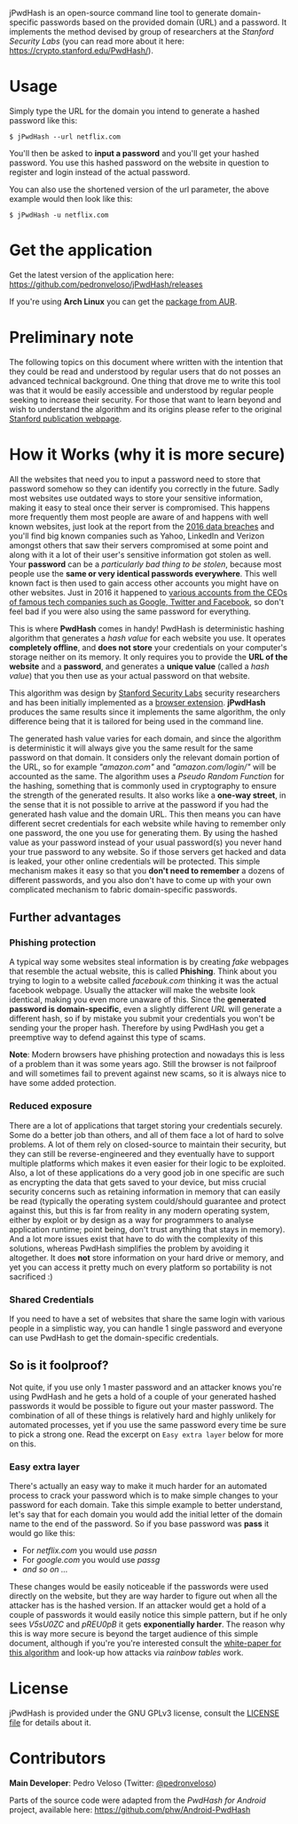 jPwdHash is an open-source command line tool to generate domain-specific passwords based on the provided domain (URL) and a password.
It implements the method devised by group of researchers at the *Stanford Security Labs* (you can read more about it here: https://crypto.stanford.edu/PwdHash/).

# Usage

Simply type the URL for the domain you intend to generate a hashed password like this:

    $ jPwdHash --url netflix.com

You'll then be asked to **input a password** and you'll get your hashed password. You use this hashed password on the website in question to register 
and login instead of the actual password.

You can also use the shortened version of the url parameter, the above example would then look like this:

    $ jPwdHash -u netflix.com

# Get the application

Get the latest version of the application here: https://github.com/pedronveloso/jPwdHash/releases

If you're using **Arch Linux** you can get the [package from AUR](https://aur.archlinux.org/packages/jpwdhash/).

# Preliminary note

The following topics on this document where written with the intention that they could be read
and understood by regular users that do not posses an advanced technical background. One thing that drove me to 
write this tool was that it would be easily accessible and understood by regular people seeking to increase their security.
For those that want to learn beyond and wish to understand the algorithm and its origins please refer to the original [Stanford publication webpage](https://crypto.stanford.edu/PwdHash/).

# How it Works (why it is more secure)


All the websites that need you to input a password need to store that password somehow so they can 
identify you correctly in the future. Sadly most websites use outdated ways to 
store your sensitive information, making it easy to steal once their server is compromised. 
This happens more frequently them most people are aware of and happens with well known websites, just look at the report from the [2016 data breaches](https://www.identityforce.com/blog/2016-data-breaches) 
and you'll find big known companies such as Yahoo, LinkedIn and Verizon amongst others that saw their servers compromised at some point
and along with it a lot of their user's sensitive information got stolen as well. Your **password** can be a *particularly bad thing to be stolen*, because most 
people use the **same or very identical passwords everywhere**. This well known fact is then used to gain access other accounts you might have on other websites. Just in 2016 it happened to [various accounts from
the CEOs of famous tech companies such as Google, 
Twitter and Facebook](http://www.theverge.com/2016/7/9/12134754/ceo-jack-dorseys-twitter-account-hack), 
so don't feel bad if you were also using the same password for everything.

This is where **PwdHash** comes in handy! PwdHash is deterministic hashing algorithm that generates a *hash value* for each website you use.
It operates **completely offline**, and **does not store** your credentials on your computer's storage neither on its memory. 
It only requires you to provide the **URL of the website**
and a **password**, and generates a **unique value** (called a *hash value*) that you then use as 
your actual password on that website. 

This algorithm was design by [Stanford Security Labs](https://crypto.stanford.edu/PwdHash/pwdhash.pdf) security researchers 
and has been initially implemented as a [browser extension](https://www.pwdhash.com/). **jPwdHash** produces the same results since it implements the 
same algorithm, the only difference being that it is tailored for being used in the command line. 

The generated hash value varies for each domain, and since the algorithm is deterministic 
it will always give you the same result for the same password on that domain. 
It considers only the relevant domain portion of the URL, so for example *"amazon.com"* and 
*"amazon.com/login/"* will be accounted as the same.
The algorithm uses a *Pseudo Random Function* for the hashing, something that is commonly used in cryptography 
to ensure the strength of the generated results. It also works like a **one-way street**, in the sense that
it is not possible to arrive at the password if you had the generated hash value and the domain URL. 
This then means you can have different secret credentials 
for each website while having to remember only one password, the one you use for generating them.
By using the hashed value as your password instead of your usual password(s) you never hand your true password to any website.
So if those servers get hacked and data is leaked, your other online credentials will be protected.
This simple mechanism makes it easy so that you **don't need to remember** a dozens of different passwords,
and you also don't have to come up with your own complicated mechanism to fabric domain-specific passwords.

## Further advantages

### Phishing protection

A typical way some websites steal information is by creating *fake* webpages that resemble the actual website,
this is called **Phishing**. Think about you trying to login to a website called *facebouk.com* 
thinking it was the actual facebook webpage. Usually the attacker will make the website look identical, making you even more unaware of this.
Since the **generated password is domain-specific**, even a slightly different *URL* will generate a different hash,
so if by mistake you submit your credentials you won't be sending your the proper hash. Therefore by using PwdHash 
you get a preemptive way to defend against this type of scams.

**Note**: Modern browsers have phishing protection and nowadays this is less of a problem than it was some years ago. Still the browser is not failproof 
and will sometimes fail to prevent against new scams, so it is always nice to have some added protection.

### Reduced exposure

There are a lot of applications that target storing your credentials securely. Some do a better job than others,
and all of them face a lot of hard to solve problems. A lot of them rely on closed-source to maintain
their security, but they can still be reverse-engineered and they eventually have to support multiple platforms which makes
it even easier for their logic to be exploited.
Also, a lot of these applications do a very good job in one specific are such as encrypting the data that gets saved to your device,
but miss crucial security concerns such as retaining information in memory that can easily be read
(typically the operating system could/should guarantee and protect against this, but this is far from reality in any modern operating system, either by exploit or by design as a way for programmers to analyse application runtime; point being, don't trust anything that stays in memory). And a lot more issues exist that have to do with the complexity of this solutions, whereas
PwdHash simplifies the problem by avoiding it altogether. It does **not** store information on your hard drive or memory,
and yet you can access it pretty much on every platform so portability is not sacrificed :)

### Shared Credentials

If you need to have a set of websites that share the same login with various people in a simplistic way, you can handle 1 single password
and everyone can use PwdHash to get the domain-specific credentials.

## So is it foolproof?

Not quite, if you use only 1 master password and an attacker knows you're using PwdHash and he gets a hold of a couple
of your generated hashed passwords it would be possible to figure out your master password. The combination of all of these
things is relatively hard and highly unlikely for automated processes, yet if you use the same password every time be sure to pick a strong one.
Read the excerpt on `Easy extra layer` below for more on this.

### Easy extra layer

There's actually an easy way to make it much harder for an automated process to crack your password which 
is to make simple changes to your password
for each domain. 
Take this simple example to better understand, let's say that for each domain you would add the initial letter of the domain name 
to the end of the password.
So if you base password was **pass** it would go like this:

 * For *netflix.com* you would use *passn*
 * For *google.com* you would use *passg*
 * *and so on ...*

These changes would be easily noticeable if the passwords were used directly on the website, but they
are way harder to figure out when all the attacker has is the hashed version.
If an attacker would get a hold of a couple of passwords it would easily notice this simple pattern, but if he only sees
*V5sU0ZC* and *pREU0pB* it gets **exponentially harder**. The reason why this is way more secure is beyond the target
audience of this simple document, although if you're
you're interested consult the  [white-paper for this algorithm](http://crypto.stanford.edu/PwdHash/pwdhash.pdf) and
look-up how  attacks via *rainbow tables* work.


# License

jPwdHash is provided under the GNU GPLv3 license, consult the [LICENSE file](LICENSE) for details about it.

# Contributors

**Main Developer**: Pedro Veloso (Twitter: [@pedronveloso](https://twitter.com/pedronveloso))

Parts of the source code were adapted from the *PwdHash for Android* project, available here: https://github.com/phw/Android-PwdHash
